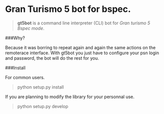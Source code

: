 Gran Turismo 5 bot for bspec.
=============================

> **gt5bot** is a command line interpreter (CLI) bot for _Gran turismo 5 Bspec mode_.

###Why?

Because it was borring to repeat again and again the same actions on the remoterace interface. With gt5bot you just have to configure your psn login and password, the bot will do the rest for you.

###Install

For common users.
> python setup.py install

If you are planning to modify the library for your personnal use.
> python setup.py develop
